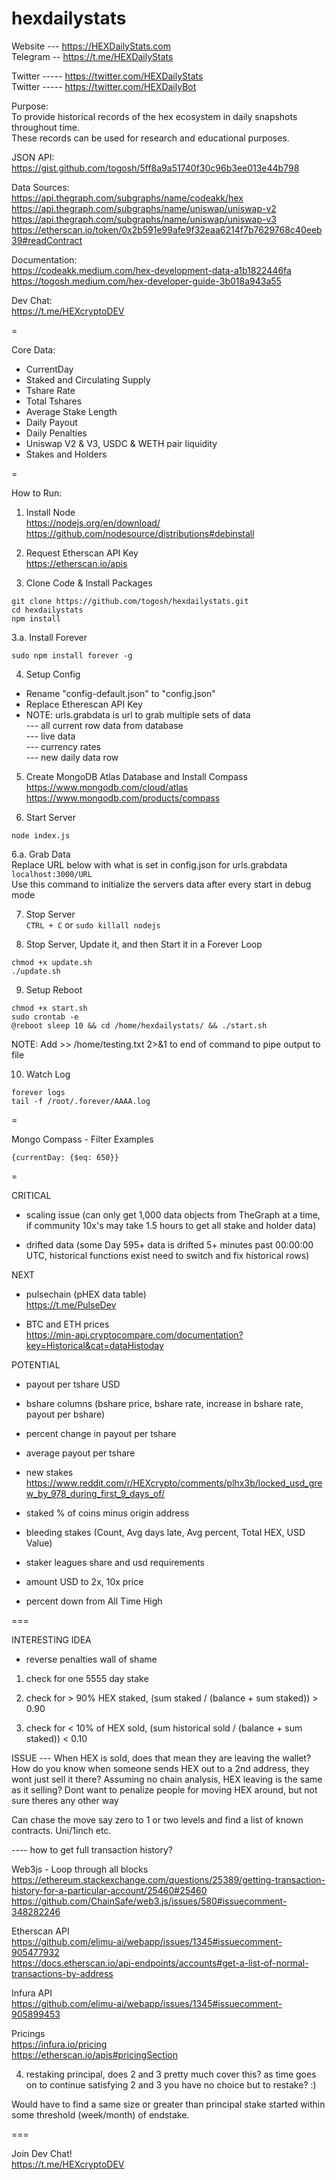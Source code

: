 # hexdailystats

Website --- https://HEXDailyStats.com   
Telegram -- https://t.me/HEXDailyStats  

Twitter ----- https://twitter.com/HEXDailyStats  
Twitter ----- https://twitter.com/HEXDailyBot  

Purpose:   
To provide historical records of the hex ecosystem in daily snapshots throughout time.   
These records can be used for research and educational purposes.  

JSON API:  
https://gist.github.com/togosh/5ff8a9a51740f30c96b3ee013e44b798  

Data Sources:  
https://api.thegraph.com/subgraphs/name/codeakk/hex  
https://api.thegraph.com/subgraphs/name/uniswap/uniswap-v2  
https://api.thegraph.com/subgraphs/name/uniswap/uniswap-v3  
https://etherscan.io/token/0x2b591e99afe9f32eaa6214f7b7629768c40eeb39#readContract    

Documentation:  
https://codeakk.medium.com/hex-development-data-a1b1822446fa  
https://togosh.medium.com/hex-developer-guide-3b018a943a55  

Dev Chat:   
https://t.me/HEXcryptoDEV  

=

Core Data:
- CurrentDay
- Staked and Circulating Supply
- Tshare Rate
- Total Tshares
- Average Stake Length
- Daily Payout
- Daily Penalties
- Uniswap V2 & V3, USDC & WETH pair liquidity
- Stakes and Holders

=  

How to Run:

1. Install Node  
https://nodejs.org/en/download/  
https://github.com/nodesource/distributions#debinstall  

2. Request Etherscan API Key    
https://etherscan.io/apis 

3. Clone Code & Install Packages     
```
git clone https://github.com/togosh/hexdailystats.git
cd hexdailystats
npm install
```

3.a. Install Forever
```
sudo npm install forever -g
```

4. Setup Config   
- Rename "config-default.json" to "config.json"
- Replace Etherescan API Key
- NOTE: urls.grabdata is url to grab multiple sets of data   
--- all current row data from database   
--- live data   
--- currency rates   
--- new daily data row   

5. Create MongoDB Atlas Database and Install Compass   
https://www.mongodb.com/cloud/atlas      
https://www.mongodb.com/products/compass      

6. Start Server  
```
node index.js
```

6.a. Grab Data   
Replace URL below with what is set in config.json for urls.grabdata   
`localhost:3000/URL`   
Use this command to initialize the servers data after every start in debug mode   

7. Stop Server   
`CTRL + C` or `sudo killall nodejs`   

8. Stop Server, Update it, and then Start it in a Forever Loop   
```
chmod +x update.sh
./update.sh
```

9. Setup Reboot  
```
chmod +x start.sh
sudo crontab -e
@reboot sleep 10 && cd /home/hexdailystats/ && ./start.sh
```
NOTE: Add >> /home/testing.txt 2>&1 to end of command to pipe output to file

10. Watch Log   
```
forever logs
tail -f /root/.forever/AAAA.log
```

=  

Mongo Compass - Filter Examples  
```
{currentDay: {$eq: 650}}
```

=

CRITICAL

- scaling issue (can only get 1,000 data objects from TheGraph at a time, if community 10x's may take 1.5 hours to get all stake and holder data)

- drifted data (some Day 595+ data is drifted 5+ minutes past 00:00:00 UTC, historical functions exist need to switch and fix historical rows)

NEXT

- pulsechain (pHEX data table)   
https://t.me/PulseDev

- BTC and ETH prices   
https://min-api.cryptocompare.com/documentation?key=Historical&cat=dataHistoday

POTENTIAL

- payout per tshare USD

- bshare columns (bshare price, bshare rate, increase in bshare rate, payout per bshare)

- percent change in payout per tshare

- average payout per tshare

- new stakes   
https://www.reddit.com/r/HEXcrypto/comments/plhx3b/locked_usd_grew_by_978_during_first_9_days_of/

- staked % of coins minus origin address

- bleeding stakes (Count, Avg days late, Avg percent, Total HEX, USD Value)

- staker leagues share and usd requirements

- amount USD to 2x, 10x price

- percent down from All Time High

===

INTERESTING IDEA

- reverse penalties wall of shame

1. check for one 5555 day stake

2. check for > 90% HEX staked, (sum staked / (balance + sum staked)) > 0.90

3. check for < 10% of HEX sold, (sum historical sold / (balance + sum staked)) < 0.10

ISSUE --- When HEX is sold, does that mean they are leaving the wallet? How do you know when someone sends HEX out to a 2nd address, they wont just sell it there? Assuming no chain analysis, HEX leaving is the same as it selling? Dont want to penalize people for moving HEX around, but not sure theres any other way

Can chase the move say zero to 1 or two levels and find a list of known contracts. Uni/1inch etc.

---- how to get full transaction history?

Web3js - Loop through all blocks   
https://ethereum.stackexchange.com/questions/25389/getting-transaction-history-for-a-particular-account/25460#25460   
https://github.com/ChainSafe/web3.js/issues/580#issuecomment-348282246   

Etherscan API   
https://github.com/elimu-ai/webapp/issues/1345#issuecomment-905477932   
https://docs.etherscan.io/api-endpoints/accounts#get-a-list-of-normal-transactions-by-address   

Infura API   
https://github.com/elimu-ai/webapp/issues/1345#issuecomment-905899453   

Pricings   
https://infura.io/pricing   
https://etherscan.io/apis#pricingSection   

4. restaking principal, does 2 and 3 pretty much cover this? as time goes on to continue satisfying 2 and 3 you have no choice but to restake? :)

Would have to find a same size or greater than principal stake started within some threshold (week/month) of endstake. 

===

Join Dev Chat!  
https://t.me/HEXcryptoDEV  
